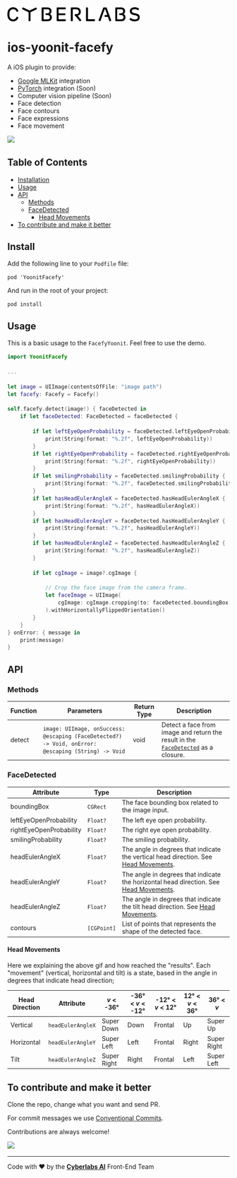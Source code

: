 <img src="https://raw.githubusercontent.com/Yoonit-Labs/ios-yoonit-facefy/development/logo_cyberlabs.png" width="300">

# ios-yoonit-facefy

A iOS plugin to provide:
* [Google MLKit](https://developers.google.com/ml-kit) integration
* [PyTorch](https://pytorch.org/mobile/home/) integration (Soon)
* Computer vision pipeline (Soon)
* Face detection
* Face contours
* Face expressions
* Face movement

<img src="https://raw.githubusercontent.com/Yoonit-Labs/ios-yoonit-facefy/development/facefy.gif" width="300" />

## Table of Contents

* [Installation](#installation)
* [Usage](#usage)
* [API](#api)
  * [Methods](#methods)
  * [FaceDetected](#facedetected)
    * [Head Movements](#head-movements)
* [To contribute and make it better](#to-contribute-and-make-it-better)

## Install

Add the following line to your `Podfile` file:

```  
pod 'YoonitFacefy'
```

And run in the root of your project:

```
pod install
```  

## Usage

This is a basic usage to the `FacefyYoonit`.
Feel free to use the demo.

```swift
import YoonitFacefy

...

let image = UIImage(contentsOfFile: "image path")
let facefy: Facefy = Facefy()

self.facefy.detect(image!) { faceDetected in                                      
    if let faceDetected: FaceDetected = faceDetected {
        
        if let leftEyeOpenProbability = faceDetected.leftEyeOpenProbability {
            print(String(format: "%.2f", leftEyeOpenProbability))
        }
        if let rightEyeOpenProbability = faceDetected.rightEyeOpenProbability {
            print(String(format: "%.2f", rightEyeOpenProbability))
        }
        if let smilingProbability = faceDetected.smilingProbability {
            print(String(format: "%.2f", faceDetected.smilingProbability))
        }
        if let hasHeadEulerAngleX = faceDetected.hasHeadEulerAngleX {
            print(String(format: "%.2f", hasHeadEulerAngleX))
        }
        if let hasHeadEulerAngleY = faceDetected.hasHeadEulerAngleY {
            print(String(format: "%.2f", hasHeadEulerAngleY))
        }                
        if let hasHeadEulerAngleZ = faceDetected.hasHeadEulerAngleZ {
            print(String(format: "%.2f", hasHeadEulerAngleZ))
        }
                    
        if let cgImage = image?.cgImage {                                                        
            
            // Crop the face image from the camera frame.
            let faceImage = UIImage(
                cgImage: cgImage.cropping(to: faceDetected.boundingBox)!
            ).withHorizontallyFlippedOrientation()
        }
    }
} onError: { message in
    print(message)
}
```

## API

### Methods

| Function | Parameters                                                                                                                                                                                               | Return Type | Description |
| -              | -                                                                                                                                                                                                                | -                   | -                 |
| detect     |  `image: UIImage, onSuccess: @escaping (FaceDetected?) -> Void, onError: @escaping (String) -> Void` | void             | Detect a face from image and return the result in the [`FaceDetected`](#facedetected) as a closure. |

### FaceDetected

| Attribute | Type | Description |
| -             | -        | -                  |
| boundingBox | `CGRect` | The face bounding box related to the image input. |
| leftEyeOpenProbability | `Float?` | The left eye open probability. |
| rightEyeOpenProbability | `Float?` | The right eye open probability. |
| smilingProbability | `Float?` | The smiling probability. |
| headEulerAngleX | `Float?` | The angle in degrees that indicate the vertical head direction. See [Head Movements](#headmovements). |
| headEulerAngleY | `Float?` | The angle in degrees that indicate the horizontal head direction. See [Head Movements](#headmovements). |
| headEulerAngleZ | `Float?` | The angle in degrees that indicate the tilt head direction. See [Head Movements](#headmovements). |
| contours | `[CGPoint]` | List of points that represents the shape of the detected face. |

#### Head Movements

Here we explaining the above gif and how reached the "results". Each "movement" (vertical, horizontal and tilt) is a state, based in the angle in degrees that indicate head direction;

| Head Direction | Attribute         |  _v_ < -36° | -36° < _v_ < -12° | -12° < _v_ < 12° | 12° < _v_ < 36° |  36° < _v_  |
| -              | -                 | -           | -                 | -                | -               | -           |
| Vertical       | `headEulerAngleX` | Super Down  | Down              | Frontal          | Up              | Super Up    |
| Horizontal     | `headEulerAngleY` | Super Left  | Left              | Frontal          | Right           | Super Right |
| Tilt           | `headEulerAngleZ` | Super Right | Right             | Frontal          | Left            | Super Left  |


## To contribute and make it better

Clone the repo, change what you want and send PR.

For commit messages we use <a href="https://www.conventionalcommits.org/">Conventional Commits</a>.

Contributions are always welcome!

<a href="https://github.com/Yoonit-Labs/ios-yoonit-facefy/graphs/contributors">
  <img src="https://contrib.rocks/image?repo=Yoonit-Labs/ios-yoonit-facefy" />
</a>

---

Code with ❤ by the [**Cyberlabs AI**](https://cyberlabs.ai/) Front-End Team
